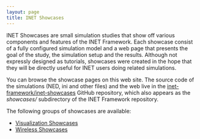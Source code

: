 ```yaml
---
layout: page
title: INET Showcases
---
```


INET Showcases are small simulation studies that show off various components
and features of the INET Framework. Each showcase consist of a fully
configured simulation model and a web page that presents the goal of the study, 
the simulation setup and the results. Although not expressly designed as tutorials,
showcases were created in the hope that they will be directly useful for
INET users doing related simulations.

You can browse the showcase pages on this web site. The source code of 
the simulations (NED, ini and other files) and the web live in the 
[inet-framework/inet-showcases](https://github.com/inet-framework/inet-showcases) 
GitHub repository, which also appears as the <var>showcases/</var> subdirectory
of the INET Framework repository.

The following groups of showcases are available:

* [Visualization Showcases](visualizer)
* [Wireless Showcases](wireless)


